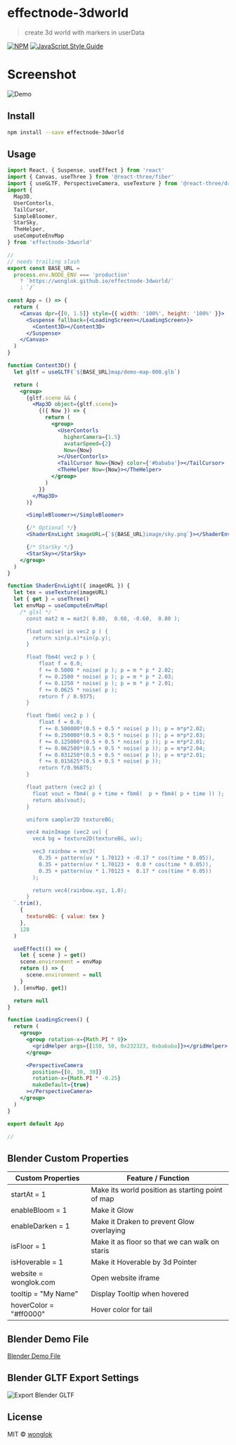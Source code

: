 # effectnode-3dworld

> create 3d world with markers in userData

[![NPM](https://img.shields.io/npm/v/effectnode-3dworld.svg)](https://www.npmjs.com/package/effectnode-3dworld) [![JavaScript Style Guide](https://img.shields.io/badge/code_style-standard-brightgreen.svg)](https://standardjs.com)

# Screenshot

![Demo](https://github.com/wonglok/effectnode-3dworld/blob/master/demo-screenshots/3dworld.png?raw=true)

## Install

```bash
npm install --save effectnode-3dworld
```

## Usage

```jsx
import React, { Suspense, useEffect } from 'react'
import { Canvas, useThree } from '@react-three/fiber'
import { useGLTF, PerspectiveCamera, useTexture } from '@react-three/drei'
import {
  Map3D,
  UserContorls,
  TailCursor,
  SimpleBloomer,
  StarSky,
  TheHelper,
  useComputeEnvMap
} from 'effectnode-3dworld'

//
// needs trailing slash
export const BASE_URL =
  process.env.NODE_ENV === 'production'
    ? `https://wonglok.github.io/effectnode-3dworld/`
    : `/`

const App = () => {
  return (
    <Canvas dpr={[0, 1.5]} style={{ width: '100%', height: '100%' }}>
      <Suspense fallback={<LoadingScreen></LoadingScreen>}>
        <Content3D></Content3D>
      </Suspense>
    </Canvas>
  )
}

function Content3D() {
  let gltf = useGLTF(`${BASE_URL}map/demo-map-000.glb`)

  return (
    <group>
      {gltf.scene && (
        <Map3D object={gltf.scene}>
          {({ Now }) => {
            return (
              <group>
                <UserContorls
                  higherCamera={1.5}
                  avatarSpeed={2}
                  Now={Now}
                ></UserContorls>
                <TailCursor Now={Now} color={'#bababa'}></TailCursor>
                <TheHelper Now={Now}></TheHelper>
              </group>
            )
          }}
        </Map3D>
      )}

      <SimpleBloomer></SimpleBloomer>

      {/* Optional */}
      <ShaderEnvLight imageURL={`${BASE_URL}image/sky.png`}></ShaderEnvLight>

      {/* StarSky */}
      <StarSky></StarSky>
    </group>
  )
}

function ShaderEnvLight({ imageURL }) {
  let tex = useTexture(imageURL)
  let { get } = useThree()
  let envMap = useComputeEnvMap(
    /* glsl */ `
      const mat2 m = mat2( 0.80,  0.60, -0.60,  0.80 );

      float noise( in vec2 p ) {
        return sin(p.x)*sin(p.y);
      }

      float fbm4( vec2 p ) {
          float f = 0.0;
          f += 0.5000 * noise( p ); p = m * p * 2.02;
          f += 0.2500 * noise( p ); p = m * p * 2.03;
          f += 0.1250 * noise( p ); p = m * p * 2.01;
          f += 0.0625 * noise( p );
          return f / 0.9375;
      }

      float fbm6( vec2 p ) {
          float f = 0.0;
          f += 0.500000*(0.5 + 0.5 * noise( p )); p = m*p*2.02;
          f += 0.250000*(0.5 + 0.5 * noise( p )); p = m*p*2.03;
          f += 0.125000*(0.5 + 0.5 * noise( p )); p = m*p*2.01;
          f += 0.062500*(0.5 + 0.5 * noise( p )); p = m*p*2.04;
          f += 0.031250*(0.5 + 0.5 * noise( p )); p = m*p*2.01;
          f += 0.015625*(0.5 + 0.5 * noise( p ));
          return f/0.96875;
      }

      float pattern (vec2 p) {
        float vout = fbm4( p + time + fbm6(  p + fbm4( p + time )) );
        return abs(vout);
      }

      uniform sampler2D textureBG;

      vec4 mainImage (vec2 uv) {
        vec4 bg = texture2D(textureBG, uv);

        vec3 rainbow = vec3(
          0.35 + pattern(uv * 1.70123 + -0.17 * cos(time * 0.05)),
          0.35 + pattern(uv * 1.70123 +  0.0 * cos(time * 0.05)),
          0.35 + pattern(uv * 1.70123 +  0.17 * cos(time * 0.05))
        );

        return vec4(rainbow.xyz, 1.0);
      }
  `.trim(),
    {
      textureBG: { value: tex }
    },
    128
  )

  useEffect(() => {
    let { scene } = get()
    scene.environment = envMap
    return () => {
      scene.environment = null
    }
  }, [envMap, get])

  return null
}

function LoadingScreen() {
  return (
    <group>
      <group rotation-x={Math.PI * 0}>
        <gridHelper args={[150, 50, 0x232323, 0xbababa]}></gridHelper>
      </group>

      <PerspectiveCamera
        position={[0, 30, 30]}
        rotation-x={Math.PI * -0.25}
        makeDefault={true}
      ></PerspectiveCamera>
    </group>
  )
}

export default App

//
```

## Blender Custom Properties

| Custom Properties      | Feature / Function                               |
| ---------------------- | ------------------------------------------------ |
| startAt = 1            | Make its world position as starting point of map |
| enableBloom = 1        | Make it Glow                                     |
| enableDarken = 1       | Make it Draken to prevent Glow overlaying        |
| isFloor = 1            | Make it as floor so that we can walk on staris   |
| isHoverable = 1        | Make it Hoverable by 3d Pointer                  |
| website = wonglok.com  | Open website iframe                              |
| tooltip = "My Name"    | Display Tooltip when hovered                     |
| hoverColor = "#ff0000" | Hover color for tail                             |

## Blender Demo File

[Blender Demo File](https://github.com/wonglok/effectnode-3dworld/tree/master/demo-files/demomap.blend)

## Blender GLTF Export Settings

![Export Blender GLTF](https://github.com/wonglok/effectnode-3dworld/blob/master/demo-screenshots/export-settings.png?raw=true)

## License

MIT © [wonglok](https://github.com/wonglok)
